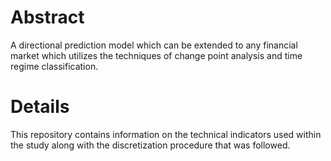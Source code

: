 # Abstract

A directional prediction model which can be extended to any financial market which utilizes the techniques of change point analysis and time regime classification. 

# Details

This repository contains information on the technical indicators used within the study along with the discretization procedure that was followed.
